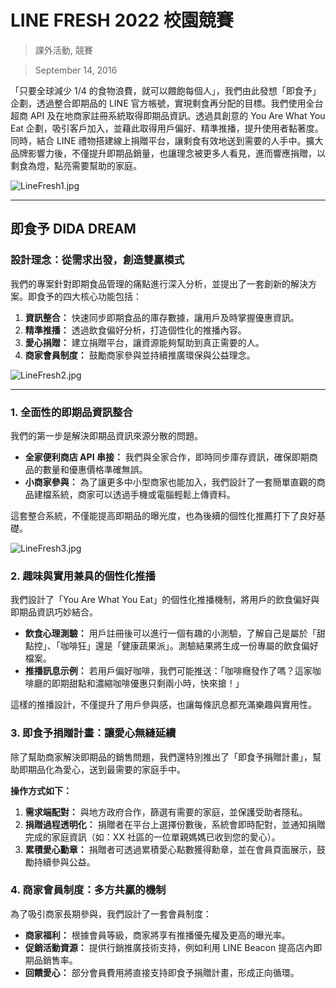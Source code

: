 # LINE FRESH 2022 校園競賽

> 課外活動, 競賽
> 

> September 14, 2016
> 

「只要全球減少 1/4 的食物浪費，就可以餵飽每個人」，我們由此發想「即食予」企劃，透過整合即期品的 LINE 官方帳號，實現剩食再分配的目標。我們使用全台超商 API 及在地商家註冊系統取得即期品資訊。透過具創意的 You Are What You Eat 企劃，吸引客戶加入，並藉此取得用戶偏好、精準推播，提升使用者黏著度。同時，結合 LINE 禮物搭建線上捐贈平台，讓剩食有效地送到需要的人手中。擴大品牌影響力後，不僅提升即期品銷量，也讓理念被更多人看見，進而響應捐贈，以剩食為燈，點亮需要幫助的家庭。

![LineFresh1.jpg](static/images/LineFresh1.jpg)


---

## **即食予 DIDA DREAM**

### **設計理念：從需求出發，創造雙贏模式**

我們的專案針對即期食品管理的痛點進行深入分析，並提出了一套創新的解決方案。即食予的四大核心功能包括：

1. **資訊整合：** 快速同步即期食品的庫存數據，讓用戶及時掌握優惠資訊。
2. **精準推播：** 透過飲食偏好分析，打造個性化的推播內容。
3. **愛心捐贈：** 建立捐贈平台，讓資源能夠幫助到真正需要的人。
4. **商家會員制度：** 鼓勵商家參與並持續推廣環保與公益理念。

![LineFresh2.jpg](static/images/LineFresh2.png)

---

### **1. 全面性的即期品資訊整合**

我們的第一步是解決即期品資訊來源分散的問題。

- **全家便利商店 API 串接：** 我們與全家合作，即時同步庫存資訊，確保即期商品的數量和優惠價格準確無誤。
- **小商家參與：** 為了讓更多中小型商家也能加入，我們設計了一套簡單直觀的商品建檔系統，商家可以透過手機或電腦輕鬆上傳資料。

這套整合系統，不僅能提高即期品的曝光度，也為後續的個性化推薦打下了良好基礎。

![LineFresh3.jpg](static/images/LineFresh3.png)

### **2. 趣味與實用兼具的個性化推播**

我們設計了「You Are What You Eat」的個性化推播機制，將用戶的飲食偏好與即期品資訊巧妙結合。

- **飲食心理測驗：** 用戶註冊後可以進行一個有趣的小測驗，了解自己是屬於「甜點控」、「咖啡狂」還是「健康蔬果派」。測驗結果將生成一份專屬的飲食偏好檔案。
- **推播訊息示例：** 若用戶偏好咖啡，我們可能推送：「咖啡癮發作了嗎？這家咖啡廳的即期甜點和濃縮咖啡優惠只剩兩小時，快來搶！」

這樣的推播設計，不僅提升了用戶參與感，也讓每條訊息都充滿樂趣與實用性。

### **3. 即食予捐贈計畫：讓愛心無縫延續**

除了幫助商家解決即期品的銷售問題，我們還特別推出了「即食予捐贈計畫」，幫助即期品化為愛心，送到最需要的家庭手中。

**操作方式如下：**

1. **需求端配對：** 與地方政府合作，篩選有需要的家庭，並保護受助者隱私。
2. **捐贈過程透明化：** 捐贈者在平台上選擇份數後，系統會即時配對，並通知捐贈完成的家庭資訊（如：XX 社區的一位單親媽媽已收到您的愛心）。
3. **累積愛心勳章：** 捐贈者可透過累積愛心點數獲得勳章，並在會員頁面展示，鼓勵持續參與公益。

### **4. 商家會員制度：多方共贏的機制**

為了吸引商家長期參與，我們設計了一套會員制度：

- **商家福利：** 根據會員等級，商家將享有推播優先權及更高的曝光率。
- **促銷活動資源：** 提供行銷推廣技術支持，例如利用 LINE Beacon 提高店內即期品銷售率。
- **回饋愛心：** 部分會員費用將直接支持即食予捐贈計畫，形成正向循環。
